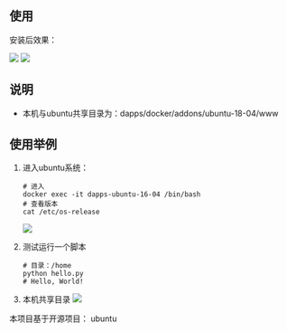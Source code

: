 ## 使用

安装后效果：

![](https://i.loli.net/2020/01/14/oc7HKCGFj1bn9XL.png)
![](https://i.loli.net/2020/01/14/zR5Cajo9PeJ8A7q.png)

## 说明
- 本机与ubuntu共享目录为：dapps/docker/addons/ubuntu-18-04/www

## 使用举例

1. 进入ubuntu系统：

    ```
    # 进入
    docker exec -it dapps-ubuntu-16-04 /bin/bash
    # 查看版本
    cat /etc/os-release
    ```
    ![](https://i.loli.net/2020/01/14/zR5Cajo9PeJ8A7q.png)

2. 测试运行一个脚本
    
    ```
    # 目录：/home
    python hello.py
    # Hello, World!
    ```
3. 本机共享目录
    ![](https://i.loli.net/2020/01/14/UNCDhFzla2X1d6G.png)   


本项目基于开源项目： ubuntu
    






    





